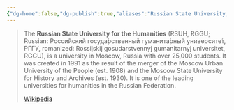 ```yaml
---
{"dg-home":false,"dg-publish":true,"aliases":"Russian State University, RSUH, RGGU, Росси́йский госуда́рственный гуманита́рный университе́т, РГГУ, Rossijskij gosudarstvennyj gumanitarnyj universitet, Moscow Urban University of the People, Moscow State University for History and Archives","locations":"Moscow","tag":null,"date":null,"location":[55.77756875,37.59646061377177],"title":"Russian State University for the Humanities, улица Орджоникидзе, Donskoy District, Moscow, Central Federal District, 117449, Russia","permalink":"/maps/russian-state-university-for-the-humanities-ulicza-ordzhonikidze-donskoy-district-moscow-central-federal-district-117449-russia/","dgHomeLink":true,"dgPassFrontmatter":true}
---
```


> The **Russian State University for the Humanities** (RSUH, RGGU; Russian: Росси́йский госуда́рственный гуманита́рный университе́т, РГГУ, romanized: Rossijskij gosudarstvennyj gumanitarnyj universitet, RGGU), is a university in Moscow, Russia with over 25,000 students. It was created in 1991 as the result of the merger of the Moscow Urban University of the People (est. 1908) and the Moscow State University for History and Archives (est. 1930). It is one of the leading universities for humanities in the Russian Federation.
>
> [Wikipedia](https://en.wikipedia.org/wiki/Russian%20State%20University%20for%20the%20Humanities)

